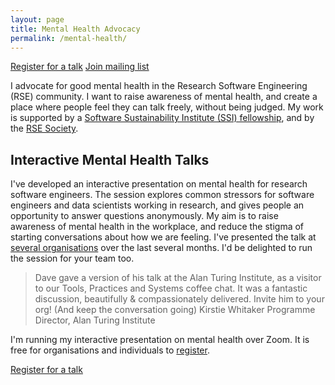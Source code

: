 ```yaml
---
layout: page
title: Mental Health Advocacy
permalink: /mental-health/
---
```

<a class="button-4" href="{% link mentalhealth/talks.md %}">Register for a talk</a>
<a class="button-4" href="https://dev.us1.list-manage.com/subscribe?u=6620e1b56efbcddf42f62cb72&id=350ed7dd1e" target="_blank">Join mailing list</a>

I advocate for good mental health in the Research Software Engineering (RSE) community. I want to raise awareness of mental health, and create a place where people feel they can talk freely, without being judged. My work is supported by a <a href="https://www.software.ac.uk/about/fellows/dave-horsfall">Software Sustainability Institute (SSI) fellowship</a>, and by the <a href="https://society-rse.org/mental-health-in-research-software-engineering/">RSE Society</a>. 

## Interactive Mental Health Talks

I've developed an interactive presentation on mental health for research software engineers. The session explores common stressors for software engineers and data scientists working in research, and gives people an opportunity to answer questions anonymously. My aim is to raise awareness of mental health in the workplace, and reduce the stigma of starting conversations about how we are feeling. I've presented the talk at <a href="{% link mentalhealth/talks.md %}">several organisations</a> over the last several months. I'd be delighted to run the session for your team too.

<blockquote class="blockquote">
  Dave gave a version of his talk at the Alan Turing Institute, as a visitor to our Tools, Practices and Systems coffee chat. It was a fantastic discussion, beautifully & compassionately delivered. Invite him to your org! (And keep the conversation going)
  <span class="quote-author">Kirstie Whitaker</span>
  <span class="quote-position">Programme Director, Alan Turing Institute</span>
</blockquote>

I'm running my interactive presentation on mental health over Zoom. It is free for organisations and individuals to <a href="{% link mentalhealth/talks.md %}">register</a>.

<a class="button-4" href="{% link mentalhealth/talks.md %}">Register for a talk</a>


 

